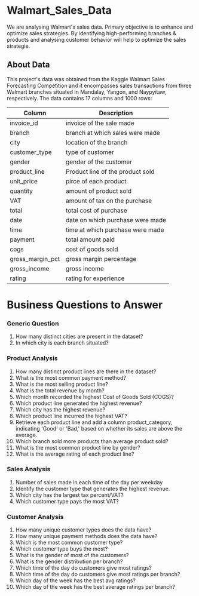 # Walmart_Sales_Data
We are analysing Walmart's sales data. Primary objective is to enhance and optimize sales strategies. By identifying high-performing branches & products and 
analysing customer behavior will help to optimize the sales strategie.
## About Data 
This project's data was obtained from the Kaggle Walmart Sales Forecasting Competition and it encompasses sales transactions from three Walmart branches situated in Mandalay, Yangon, and Naypyitaw, respectively. The data contains 17 columns and 1000 rows:

| Column  | Description |
|----------|----------|
| invoice_id|invoice of the sale made  |
| branch | branch at which sales were made  |
| city  | location of the branch |
| customer_type | type of customer|
| gender | gender of the customer |
| product_line | Product line of the product sold |
| unit_price | pirce of each product |
| quantity | amount of product sold |
| VAT | amount of tax on the purchase |
| total | total cost of purchase |
| date | date on which purchase were made |
| time | time at which purchase were made |
| payment | total amount paid |
| cogs | cost of goods sold |
| gross_margin_pct | gross margin percentage |
| gross_income | gross income |
| rating | rating for experience |

# Business Questions to Answer 
### Generic Question 
1. How many distinct cities are present in the dataset?
2. In which city is each branch situated?
### Product Analysis 
1. How many distinct product lines are there in the dataset?
2. What is the most common payment method?
3. What is the most selling product line?
4. What is the total revenue by month?
5. Which month recorded the highest Cost of Goods Sold (COGS)?
6. Which product line generated the highest revenue?
7. Which city has the highest revenue?
8. Which product line incurred the highest VAT?
9. Retrieve each product line and add a column product_category, indicating 'Good' or 'Bad,' based on whether its sales are above the average.
10. Which branch sold more products than average product sold?
11. What is the most common product line by gender?
12. What is the average rating of each product line?
### Sales Analysis 
1. Number of sales made in each time  of the day per weekday
2. Identify the customer type that generates the highest revenue.
3. Which city has the largest tax percent/VAT?
4. Which customer type pays the most VAT?
### Customer Analysis
1. How many unique customer types does the data have?
2. How many unique payment methods does the data have?
3. Which is the most common customer type?
4. Which customer type buys the most?
5. What is the gender of most of the customers?
6. What is the gender distribution per branch?
7. Which time of the day do customers give most ratings?
8. Which time of the day do customers give most ratings per branch?
9. Which day of the week has the best avg ratings?
10. Which day of the week has the best average ratings per branch?









